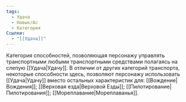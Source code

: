 ```yaml
---
tags:
  - Удача
  - Навык/Ас
  - Категория
Ссылки:
  - "[[Удача]]"
---
```

Категория способностей, позволяющая персонажу управлять транспортными любыми транспортными средствами полагаясь на слепую [[Удача|Удачу]]. В отличии от других категорий транспорта, некоторые способности здесь, позволяют персонажу использовать [[Удача|Удачу]] вместо остальных характеристик для: [[Вождение|Вождения]];  [[Верховая езда|Верховой Езды]]; [[Пилотирование|Пилотирования]]; [[Мореплавание|Мореплаванья]]. 